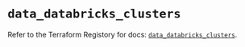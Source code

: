 # `data_databricks_clusters`

Refer to the Terraform Registory for docs: [`data_databricks_clusters`](https://registry.terraform.io/providers/databricks/databricks/1.31.0/docs/data-sources/clusters).
